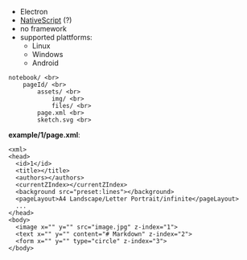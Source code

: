 - Electron
- [NativeScript](https://nativescript.org/) (?)
- no framework
- supported plattforms:
  - Linux
  - Windows
  - Android

```
notebook/ <br>
	pageId/ <br>
		assets/ <br>
			img/ <br>
			files/ <br>
		page.xml <br>
		sketch.svg <br>
```    

__example/1/page.xml__:
```
<xml>
<head>
  <id>1</id>
  <title></title>
  <authors></authors>
  <currentZIndex></currentZIndex>
  <background src="preset:lines"></background>
  <pageLayout>A4 Landscape/Letter Portrait/infinite</pageLayout>
  ...
</head>
<body>
  <image x="" y="" src="image.jpg" z-index="1">
  <text x="" y="" content="# Markdown" z-index="2">
  <form x="" y="" type="circle" z-index="3">
</body>
```
